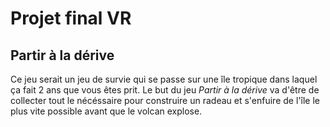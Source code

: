 # Projet final VR 
## Partir à la dérive
Ce jeu serait un jeu de survie qui se passe sur une île tropique dans laquel ça fait 2 ans que vous êtes prit.
Le but du jeu *Partir à la dérive* va d'être de collecter tout le nécéssaire pour construire un radeau et s'enfuire de l'île le plus vite possible avant que le volcan explose.
